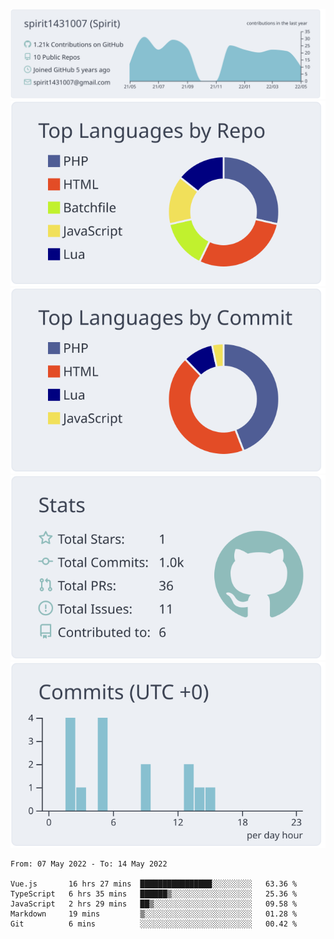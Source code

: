 [![](https://raw.githubusercontent.com/spirit1431007/spirit1431007/master/profile-summary-card-output/nord_bright/0-profile-details.svg)](https://git.io/spiritx)
[![](https://raw.githubusercontent.com/spirit1431007/spirit1431007/master/profile-summary-card-output/nord_bright/1-repos-per-language.svg)](https://git.io/spiritx) [![](https://raw.githubusercontent.com/spirit1431007/spirit1431007/master/profile-summary-card-output/nord_bright/2-most-commit-language.svg)](https://git.io/spiritx)
[![](https://raw.githubusercontent.com/spirit1431007/spirit1431007/master/profile-summary-card-output/nord_bright/3-stats.svg)](https://git.io/spiritx) [![](https://raw.githubusercontent.com/spirit1431007/spirit1431007/master/profile-summary-card-output/nord_bright/4-productive-time.svg)](https://git.io/spiritx)

<!--START_SECTION:waka-->

```text
From: 07 May 2022 - To: 14 May 2022

Vue.js       16 hrs 27 mins  ████████████████░░░░░░░░░   63.36 %
TypeScript   6 hrs 35 mins   ██████▒░░░░░░░░░░░░░░░░░░   25.36 %
JavaScript   2 hrs 29 mins   ██▒░░░░░░░░░░░░░░░░░░░░░░   09.58 %
Markdown     19 mins         ▒░░░░░░░░░░░░░░░░░░░░░░░░   01.28 %
Git          6 mins          ░░░░░░░░░░░░░░░░░░░░░░░░░   00.42 %
```

<!--END_SECTION:waka-->
